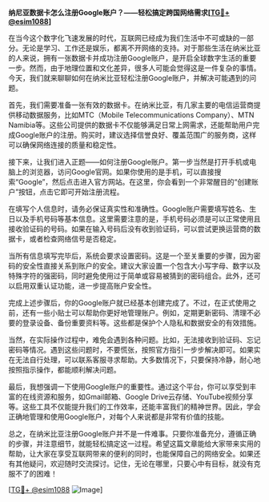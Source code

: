 **纳尼亚数据卡怎么注册Google账户？——轻松搞定跨国网络需求[[TG💪+ @esim1088](https://t.me/s/esim1088)]**

在当今这个数字化飞速发展的时代，互联网已经成为我们生活中不可或缺的一部分。无论是学习、工作还是娱乐，都离不开网络的支持。对于那些生活在纳米比亚的人来说，拥有一张数据卡并成功注册Google账户，是开启全球数字生活的重要一步。然而，由于地理位置和文化差异，很多人可能会觉得这是一件复杂的事情。今天，我们就来聊聊如何在纳米比亚轻松注册Google账户，并解决可能遇到的问题。

首先，我们需要准备一张有效的数据卡。在纳米比亚，有几家主要的电信运营商提供移动数据服务，比如MTC（Mobile Telecommunications Company）、MTN Namibia等。这些公司提供的数据卡不仅能够满足日常上网需求，还能帮助用户完成Google账户的注册。购买时，建议选择信誉良好、覆盖范围广的服务商，这样可以确保网络连接的质量和稳定性。

接下来，让我们进入正题——如何注册Google账户。第一步当然是打开手机或电脑上的浏览器，访问Google官网。如果你使用的是手机，可以直接搜索“Google”，然后点击进入官方网站。在这里，你会看到一个非常醒目的“创建账户”按钮，点击它即可开始注册流程。

在填写个人信息时，请务必保证真实性和准确性。Google账户需要填写姓名、生日以及手机号码等基本信息。这里需要注意的是，手机号码必须是可以正常使用且接收验证码的号码。如果在输入号码后没有收到验证码，可以尝试更换运营商的数据卡，或者检查网络信号是否稳定。

当所有信息填写完毕后，系统会要求设置密码。这是一个至关重要的步骤，因为密码的安全性直接关系到账户的安全。建议大家设置一个包含大小写字母、数字以及特殊字符的强密码，同时避免使用过于简单或容易被猜到的密码组合。此外，还可以启用双重认证功能，进一步提高账户安全性。

完成上述步骤后，你的Google账户就已经基本创建完成了。不过，在正式使用之前，还有一些小贴士可以帮助你更好地管理账户。例如，定期更新密码、清理不必要的登录设备、备份重要资料等。这些都是保护个人隐私和数据安全的有效措施。

当然，在实际操作过程中，难免会遇到各种问题。比如，无法接收到验证码、忘记密码等情况。遇到这些问题时，不要慌张，按照官方指引一步步解决即可。如果实在无法自行处理，可以联系客服寻求帮助。大多数情况下，只要保持冷静，耐心地按照指示操作，都能顺利解决问题。

最后，我想强调一下使用Google账户的重要性。通过这个平台，你可以享受到丰富的在线资源和服务，如Gmail邮箱、Google Drive云存储、YouTube视频分享等。这些工具不仅能提升我们的工作效率，还能丰富我们的精神世界。因此，学会正确地管理和使用Google账户，对每个人来说都是非常有价值的技能。

总之，在纳米比亚注册Google账户并不是一件难事。只要你准备充分，遵循正确的步骤，并注意细节，就能轻松搞定这一过程。希望这篇文章能给大家带来实用的帮助，让大家在享受互联网带来的便利的同时，也能保障自己的网络安全。如果还有其他疑问，欢迎随时交流探讨。记住，无论在哪里，只要心中有目标，就没有克服不了的困难！

[[TG💪+ @esim1088](https://t.me/s/esim1088) ![Image](https://i.postimg.cc/4NQfJmqS/Snipaste-2025-05-13-00-14-12.png)]